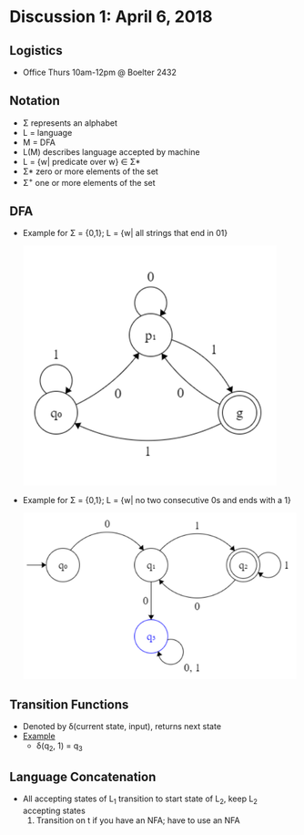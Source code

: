 # Discussion 1: April 6, 2018
## Logistics
* Office Thurs 10am-12pm @ Boelter 2432
## Notation
* Σ represents an alphabet
* L = language
* M = DFA
* L(M) describes language accepted by machine
* L = {w| predicate over w} ∈ Σ*
* Σ* zero or more elements of the set
* Σ<sup>+</sup> one or more elements of the set
## DFA
* Example for Σ = {0,1}; L = {w| all strings that end in 01} 

  ![DFA 1](images/disc1-1.PNG)
* Example for Σ = {0,1}; L = {w| no two consecutive 0s and ends with a 1}

  ![DFA 2](images/disc1-2.PNG)
## Transition Functions
* Denoted by δ(current state, input), returns next state
* [Example](https://qph.fs.quoracdn.net/main-qimg-20ed869770b369d15eb8365220016858)
  * δ(q<sub>2</sub>, 1) = q<sub>3</sub>
## Language Concatenation
* All accepting states of L<sub>1</sub> transition to start state of L<sub>2</sub>, keep L<sub>2</sub> accepting states
  1. Transition on t if you have an NFA; have to use an NFA

